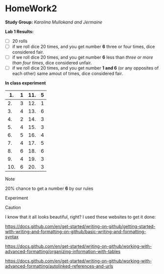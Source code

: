 # HomeWork2
**Study Group:** _Karolina Mullokand and Jermaine_

**Lab 1 Results:** 
- [ ] 20 rolls
- [ ] if we roll dice 20 times, and you get number **6** three or four times, dice considered fair.
- [ ] if we roll dice 20 times, and you get number **6** less than _three or more than four times_, dice considered unfair.
- [ ] if we roll dice 20 times, and you get number **1 and 6** (or any opposites of each other) same amout of times, dice considered fair.

**In class experiment**

|1.| 1| 11.|5|
|---|---|---|---|
|2.| 3|12.|1|
|3.| 4|13.|6|
|4.|2|14.|3|
|5.| 4|15.|3|
|6.|5|16.|4|
|7.|4|17.|5|
|8.|6|18.|6|
|9.|4|19.|3|
|10.|6|20.|3|

> [!NOTE]
> 20% chance to get a number **6** by our rules


Experiment 


> [!CAUTION]
> I know that it all looks beautiful, right?
I used these websites to get it done:
> 
> https://docs.github.com/en/get-started/writing-on-github/getting-started-with-writing-and-formatting-on-github/basic-writing-and-formatting-syntax
> 
> https://docs.github.com/en/get-started/writing-on-github/working-with-advanced-formatting/organizing-information-with-tables
> 
> https://docs.github.com/en/get-started/writing-on-github/working-with-advanced-formatting/autolinked-references-and-urls
